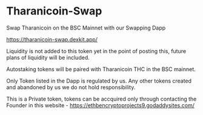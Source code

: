 # Tharanicoin-Swap
Swap Tharanicoin on the BSC Mainnet with our Swapping Dapp

https://tharanicoin-swap.dexkit.app/

Liquidity is not added to this token yet in the point of posting this, future plans of liquidity will be included.

Autostaking tokens will be paired with Tharanicoin THC in the BSC mainnet.

Only Token listed in the Dapp is regulated by us. Any other tokens created and abandoned by us we do not hold responsibility.

This is a Private token, tokens can be accquired only through contacting the Founder in this website - https://ethbencryptoprojects9.godaddysites.com/
